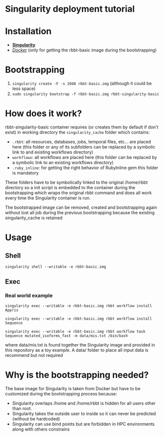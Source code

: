 Singularity deployment tutorial
 ==============================

# Installation
 - [**Singularity**](http://singularity.lbl.gov/install-linux)
 - [_Docker_](https://docs.docker.com/engine/installation/linux/docker-ce/ubuntu/) (only for getting the rbbt-basic image during the bootstrapping)

# Bootstrapping
1. `singularity create -F -s 2048 rbbt-basic.img` (although it could be less space)
2. `sudo singularity bootstrap -f rbbt-basic.img rbbt-singularity-basic`

# How does it work?
rbbt-singularity-basic container requires (or creates them by default if don't exist) in working directory the `singularity_cache` folder which contains:
- `.rbbt`: all resources, databases, jobs, temporal files, etc... are placed here (this folder or any of its subfolders can be replaced by a symbolic link to and existing workflows directory)
- `workflows`: all workflows are placed here (this folder can be replaced by a symbolic link to an existing workflows directory)
- `.ruby_inline`: for getting the right behavior of RubyInline gem this folder is mandatory

These folders have to be symbolically linked to the original /home/rbbt directory so a init script is embedded to the container during the bootstrapping which wraps the original rbbt command and does all work every time the Singularity container is run.

The bootstrapped image can be removed, created and bootstrapping again without lost all job during the previous bootstrapping because the existing singularity_cache is retained

# Usage
## Shell

`singularity shell --writable -e rbbt-basic.img`

## Exec
### Real world example

`singularity exec --writable -e rbbt-basic.img rbbt workflow install Appris`

`singularity exec --writable -e rbbt-basic.img rbbt workflow install Sequence`

    singularity exec --writable -e rbbt-basic.img rbbt workflow task Sequence mutated_isoforms_fast -m data/mis.txt /bin/bash

where data/mis.txt is found together the Singularity image and provided in this repository as a toy example. A data/ folder to place all input data is recommend but not required

# Why is the bootstrapping needed?

The base image for Singularity is taken from Docker but have to be customized during the bootstrapping process because:
- Singularity overlaps /home and /home/rbbt is hidden for all users other than root.
- Singularity takes the outside user to inside so it can never be predicted (without be hardcoded)
- Singularity can use bind points but are forbidden in HPC environments along with others constrains
